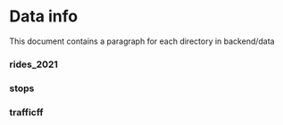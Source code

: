 # Data info
This document contains a paragraph for each directory in backend/data

### rides_2021

### stops

### trafficff